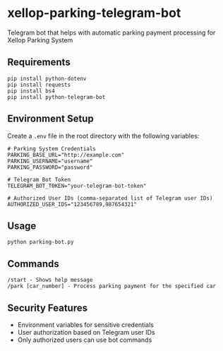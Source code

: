 # xellop-parking-telegram-bot

Telegram bot that helps with automatic parking payment processing for Xellop Parking System

## Requirements

```
pip install python-dotenv
pip install requests
pip install bs4
pip install python-telegram-bot
```

## Environment Setup

Create a `.env` file in the root directory with the following variables:

```
# Parking System Credentials
PARKING_BASE_URL="http://example.com"
PARKING_USERNAME="username"
PARKING_PASSWORD="password"

# Telegram Bot Token
TELEGRAM_BOT_TOKEN="your-telegram-bot-token"

# Authorized User IDs (comma-separated list of Telegram user IDs)
AUTHORIZED_USER_IDS="123456789,987654321"
```

## Usage

```
python parking-bot.py
```

## Commands

```
/start - Shows help message
/park [car_number] - Process parking payment for the specified car
```

## Security Features

- Environment variables for sensitive credentials
- User authorization based on Telegram user IDs
- Only authorized users can use bot commands
